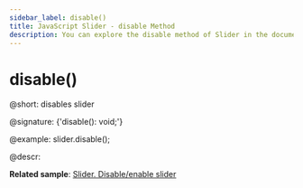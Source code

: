 ```yaml
---
sidebar_label: disable()
title: JavaScript Slider - disable Method 
description: You can explore the disable method of Slider in the documentation of the DHTMLX JavaScript UI library. Browse developer guides and API reference, try out code examples and live demos, and download a free 30-day evaluation version of DHTMLX Suite 7.
---
```


# disable()

@short: disables slider

@signature: {'disable(): void;'}

@example:
slider.disable();

@descr:

**Related sample**: [Slider. Disable/enable slider](https://snippet.dhtmlx.com/po9hsc2l)
